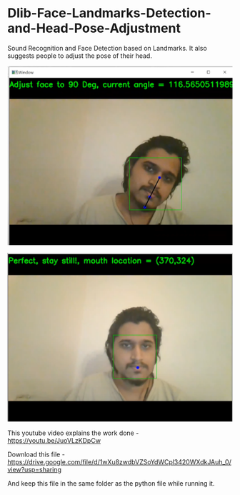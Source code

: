 # Dlib-Face-Landmarks-Detection-and-Head-Pose-Adjustment
Sound Recognition and Face Detection based on Landmarks. It also suggests people to adjust the pose of their head.



!['TiltedFace'](TiltedFace.png)

!['AdjustedFace'](VerticalFace.png)


This youtube video explains the work done - https://youtu.be/JuoVLzKDpCw


Download this file - https://drive.google.com/file/d/1wXu8zwdbVZSoYdWCpl3420WXdkJAuh_0/view?usp=sharing

And keep this file in the same folder as the python file while running it.



